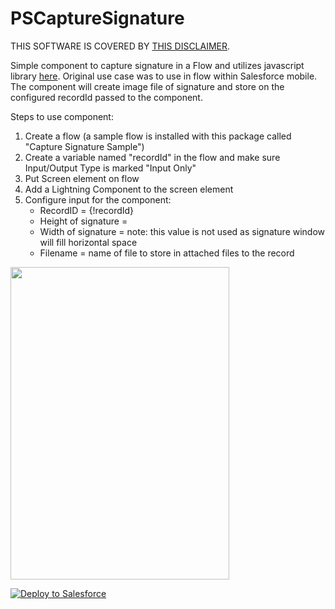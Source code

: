# PSCaptureSignature
THIS SOFTWARE IS COVERED BY [THIS DISCLAIMER](https://raw.githubusercontent.com/thedges/Disclaimer/master/disclaimer.txt).

Simple component to capture signature in a Flow and utilizes javascript library [here](https://github.com/szimek/signature_pad). Original use case was to use in flow within Salesforce mobile. The component will create image file of signature and store on the configured recordId passed to the component.

Steps to use component:
  1. Create a flow (a sample flow is installed with this package called "Capture Signature Sample")
  2. Create a variable named "recordId" in the flow and make sure Input/Output Type is marked "Input Only"
  3. Put Screen element on flow
  4. Add a Lightning Component to the screen element
  5. Configure input for the component:
     - RecordID = {!recordId}
     - Height of signature = <integer value>
     - Width of signature = <integer value>   note: this value is not used as signature window will fill horizontal space
     - Filename = name of file to store in attached files to the record

<img src="https://github.com/thedges/PSCaptureSignature/blob/master/PSCaptureSignature.gif" width="350" height="500"></img>

<a href="https://githubsfdeploy.herokuapp.com">
  <img alt="Deploy to Salesforce"
       src="https://raw.githubusercontent.com/afawcett/githubsfdeploy/master/deploy.png">
</a>

